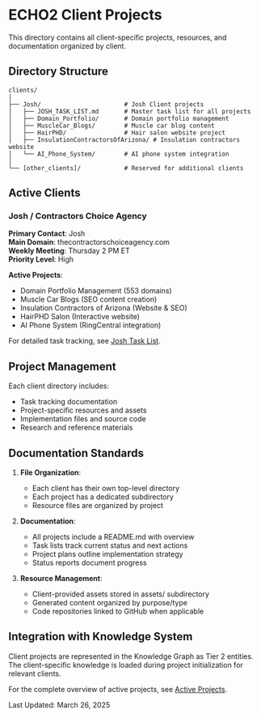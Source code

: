 # ECHO2 Client Projects

This directory contains all client-specific projects, resources, and documentation organized by client.

## Directory Structure

```
clients/
│
├── Josh/                       # Josh Client projects
│   ├── JOSH_TASK_LIST.md       # Master task list for all projects
│   ├── Domain_Portfolio/       # Domain portfolio management
│   ├── MuscleCar_Blogs/        # Muscle car blog content
│   ├── HairPHD/                # Hair salon website project
│   ├── InsulationContractorsOfArizona/ # Insulation contractors website
│   └── AI_Phone_System/        # AI phone system integration
│
└── [other_clients]/            # Reserved for additional clients
```

## Active Clients

### Josh / Contractors Choice Agency

**Primary Contact**: Josh  
**Main Domain**: thecontractorschoiceagency.com  
**Weekly Meeting**: Thursday 2 PM ET  
**Priority Level**: High

**Active Projects**:
- Domain Portfolio Management (553 domains)
- Muscle Car Blogs (SEO content creation)
- Insulation Contractors of Arizona (Website & SEO)
- HairPHD Salon (Interactive website)
- AI Phone System (RingCentral integration)

For detailed task tracking, see [Josh Task List](Josh/JOSH_TASK_LIST.md).

## Project Management

Each client directory includes:
- Task tracking documentation
- Project-specific resources and assets
- Implementation files and source code
- Research and reference materials

## Documentation Standards

1. **File Organization**:
   - Each client has their own top-level directory
   - Each project has a dedicated subdirectory
   - Resource files are organized by project

2. **Documentation**:
   - All projects include a README.md with overview
   - Task lists track current status and next actions
   - Project plans outline implementation strategy
   - Status reports document progress

3. **Resource Management**:
   - Client-provided assets stored in assets/ subdirectory
   - Generated content organized by purpose/type
   - Code repositories linked to GitHub when applicable

## Integration with Knowledge System

Client projects are represented in the Knowledge Graph as Tier 2 entities. The client-specific knowledge is loaded during project initialization for relevant clients.

For the complete overview of active projects, see [Active Projects](../knowledge/memory_graph/tier2/active_projects.md).

Last Updated: March 26, 2025
